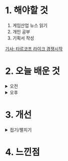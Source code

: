 
# 1. 해야할 것

1. 게임산업 뉴스 읽기 
2. 개인 공부  
3. 기획서 작성

[기사: 타르코프 라이크 경쟁시작](https://www.gameinsight.co.kr/news/articleView.html?idxno=32380)

# 2. 오늘 배운 것

<details>
<summary>오전</summary>

## 오늘의 뉴스
![image](https://github.com/JM94Ent/TIL-WIL/assets/143363550/056d1af3-6796-4c93-ab04-7eacd11c21d4)

게임이 정말 재밌다면 플랫폼은 가리지 않는다.\
플랫폼의 노출보다 강력한 재미가 사람을 모은다.


■ 투자 지원 '경기 레벨업 프로그램' 31일까지 모집
경기콘텐츠진흥원(원장 탁용석, 이하 경콘진)은 도내 콘텐츠 기업 투자유치 지원사업 '경기 레벨업 프로그램'의 Pre-A 부문과 글로벌 부문 지원기업 15개 사를 오는 31일까지 모집합니다. 경콘진은 경기도 콘텐츠 분야 민간 투자 파트너인 'G-VIP' 49개 사와 투자 기회 확대를 위한 협약을 맺고, 창업 초기 기업부터 글로벌 투자유치를 희망하는 기업까지 단계별 성장을 지원할 수 있는 '경기 레벨업 프로그램'을 발족했습니다.

■ 경콘진, '게임 상용화 지원' 사업 6월 13일까지 공모
경기콘텐츠진흥원(원장 탁용석, 이하 경콘진)이 운영하는 경기글로벌게임센터에서는 게임 해외 출시를 돕는 '게임 상용화 지원' 사업 2차 모집에 참여할 기업 4개 사를 6월 13일까지 모집합니다. 선정된 4개 게임사는 7월부터 11월까지 게임 상용화 지원 전문 운영사인 컴투스플랫폼, 핸디커뮤니케이션즈를 통해 마케팅, 테스트, 번역, 기술 지원 등 필요한 항목을 선택해 최대 3,500만 원 규모로 지원받을 수 있습니다.

■ 연기 없이 만날까, 8월 출시 다시 확인한 '검은 신화: 오공' 
게임 사이언스가 글로벌 출시와 같은 8월 20일 중국 게임 플랫폼인 위게임의 출시를 확인하며 신규 트레일러를 공개했습니다. 공식 홈페이지를 통해 공개된 신규 영상은 1440p 해상도로 1분 53초 분량에 컷 영상, 그리고 UI가 없는 일부 게임 플레이 장면이 담겼습니다.

■ 밸브 신작 유출, '6v6 TPS 장르, 타이틀은 데드록' 
밸브가 준비하고 있는 신작 게임의 정보가 현지시각 17일을 기준으로 대거 유출됐습니다. 카운터 스트라이크2 관련 콘텐츠를 제작하는 콘텐츠 제작자 '@GabeFollower'는 17일, 자신의 SNS를 통해 "테스트에 참가한 테스터들 이 여기저기서 데드록의 스크린샷을 공개하기 시작했다"라며, "나 역시 내가 확인할 수 있었던 것 하나를 공개한다. 게임에는 '그레이탈론'이라고 불리는 영웅이 등장한다"라며 네 장의 스크린샷을 공개했습니다.

■ '엘스웨어' 설립한 액티비전, "목표는 新 AAA"
올해 액티비전 블리자드를 포함해 1,900명의 직원 정리와 최근 스튜디오 통폐합 등을 진행하며 라인 정비에 나선 MS 게이밍. 이번에는 반대로 새로운 스튜디오 설립 소식이 전해졌습니다. 산하 액티비전이 AAA 규모의 신규 프랜차이즈 게임 개발을 위해 새로운 스튜디오 엘스웨어 엔터테인먼트 설립을 발표 했습니다.

■ 경기도, 청소년·보호자에 게임 관련 심리 상담 지원
경기도가 게임 과몰입 문제를 호소하는 도내 청소년을 위해 심리상담 비용 등 1인당 최대 100만 원을 지원하는 ‘게임 과몰입 상담치유 프로그램’을 올해도 지속 추진한다고 밝혔습니다.  상담 대상 청소년의 보호자도 함께 상담받을 수 있어 가정 환경이나 자녀의 성향 등을 고려한 근본적인 해결 방안을 이끌어낼 수 있고 상담 결과가 관련 분야 진로 탐색의 기회로 연결되는 등 상담의 효과가 극대화될 것으로 기대합니다.

■ 카카오게임즈, '그랑사가 키우기' 글로벌 공동 사업 계약
카카오게임즈(대표 한상우)는 17일, 파이드픽셀즈(대표 송영진)가 개발 중인 신작 캐주얼 RPG ‘그랑사가 키우기: 나이츠x나이츠’(이하 그랑사가 키우기)의 글로벌 서비스 공동 사업 계약을 체결했다고 밝혔습니다. 캐주얼 수집형 RPG ‘그랑사가 키우기’는 지난 2021년에 출시한 글로벌 500만 다운로드의 인기작 ‘그랑사가’의 세계관을 계승한 후속작입니다. 

■ 넷이즈 신작 서바이벌 '원스 휴먼' 주요 스크린샷 공개
넷이즈게임즈의 글로벌 기대작 ‘원스휴먼(Once Human)’이 주요 콘텐츠 스크린샷을 공개한다고 17일 밝혔습니다. ‘원스휴먼’은 전 세계 사전예약자 1,200만 명을 끌어들이며 출시 전부터 흥행 조짐을 보이고 있는 글로벌 기대작입니다. 

■ PlayX4의 꽃 '레트로 장터', 올해 최대 규모 예고
올해로 제 20회를 맞이하는 레트로 장터가 오는 5월 25일부터 26일까지 이틀간 일산 킨텍스 제1전시장 플레이엑스포 행사장에서 개최됩니다.
## 기획서 틀 변경

</details>


<details>
<summary>오후</summary>


</details>




# 3. 개선


<details>
<summary>접기/펼치기</summary>


</details>



# 4. 느낀점


